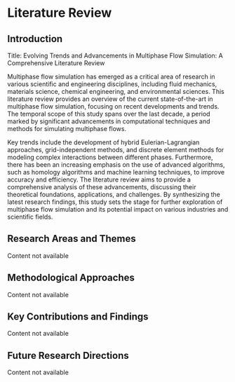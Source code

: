 # Literature Review

## Introduction

 Title: Evolving Trends and Advancements in Multiphase Flow Simulation: A Comprehensive Literature Review

Multiphase flow simulation has emerged as a critical area of research in various scientific and engineering disciplines, including fluid mechanics, materials science, chemical engineering, and environmental sciences. This literature review provides an overview of the current state-of-the-art in multiphase flow simulation, focusing on recent developments and trends. The temporal scope of this study spans over the last decade, a period marked by significant advancements in computational techniques and methods for simulating multiphase flows.

Key trends include the development of hybrid Eulerian-Lagrangian approaches, grid-independent methods, and discrete element methods for modeling complex interactions between different phases. Furthermore, there has been an increasing emphasis on the use of advanced algorithms, such as homology algorithms and machine learning techniques, to improve accuracy and efficiency. The literature review aims to provide a comprehensive analysis of these advancements, discussing their theoretical foundations, applications, and challenges. By synthesizing the latest research findings, this study sets the stage for further exploration of multiphase flow simulation and its potential impact on various industries and scientific fields.

## Research Areas and Themes

Content not available

## Methodological Approaches

Content not available

## Key Contributions and Findings

Content not available

## Future Research Directions

Content not available


